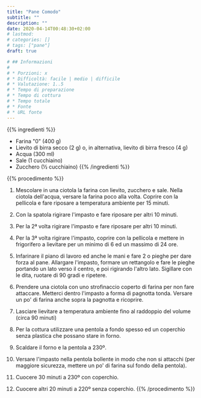```yaml
---
title: "Pane Comodo"
subtitle: ""
description: ""
date: 2020-04-14T00:48:30+02:00
# lastmod: 
# categories: []
# tags: ["pane"]
draft: true

# ## Informazioni
# 
# * Porzioni: x
# * Difficoltà: facile | medio | difficile
# * Valutazione: 1..5
# * Tempo di preparazione
# * Tempo di cottura
# * Tempo totale
# * Fonte
# * URL fonte
---
```




{{% ingredienti %}}
* Farina "0" (400 g)
* Lievito di birra secco (2 g) o, in alternativa, lievito di birra fresco (4 g)
* Acqua (300 ml)
* Sale (1 cucchiaino)
* Zucchero (½ cucchiaino)
{{% /ingredienti %}}


{{% procedimento %}}
1. Mescolare in una ciotola la farina con lievito, zucchero e sale.
   Nella ciotola dell'acqua, versare la farina poco alla volta.
   Coprire con la pellicola e fare riposare a temperatura ambiente per 15 minuti.

0. Con la spatola rigirare l'impasto e fare riposare per altri 10 minuti.

0. Per la 2ª volta rigirare l'impasto e fare riposare per altri 10 minuti.

0. Per la 3ª volta rigirare l'impasto, coprire con la pellicola e mettere
   in frigorifero a lievitare per un minimo di 6 ed un massimo di 24 ore.

0. Infarinare il piano di lavoro ed anche le mani e fare 2 o  pieghe per dare
   forza al pane.
   Allargare l'impasto, formare un rettangolo e fare le pieghe portando un lato
   verso il centro, e poi rigirando l'altro lato.
   Sigillare con le dita, ruotare di 90 gradi e ripetere.

0. Prendere una ciotola con uno strofinaccio coperto di farina per non fare
   attaccare. Metterci dentro l'impasto a forma di pagnotta tonda.
   Versare un po' di farina anche sopra la pagnotta e ricoprire.

0. Lasciare lievitare a temperatura ambiente fino al raddoppio del volume
   (circa 90 minuti)

0. Per la cottura utilizzare una pentola a fondo spesso ed un coperchio senza
   plastica che possano stare in forno.

0. Scaldare il forno e la pentola a 230º.

0. Versare l'impasto nella pentola bollente in modo che non si attacchi
   (per maggiore sicurezza, mettere un po' di farina sul fondo della pentola).

0. Cuocere 30 minuti a 230º con coperchio.

0. Cuocere altri 20 minuti a 220º senza coperchio.
{{% /procedimento %}}
